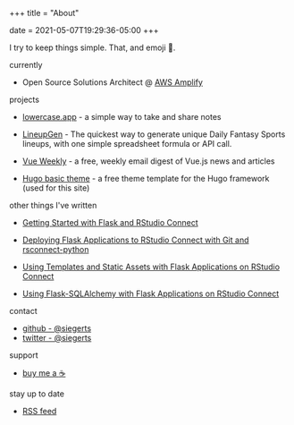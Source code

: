 +++
title = "About"

date = 2021-05-07T19:29:36-05:00
+++

I try to keep things simple. That, and emoji :dog:.

currently

- Open Source Solutions Architect @ [AWS Amplify](https://aws.amazon.com/amplify/)
 

projects

- [lowercase.app](https://www.lowercase.app) - a simple way to take and share notes

- [LineupGen](https://www.lineupgen.com) - The quickest way to generate unique Daily Fantasy Sports lineups, with one simple spreadsheet formula or API call.

- [Vue Weekly](https://www.vueweekly.dev/) - a free, weekly email digest of Vue.js news and articles

- [Hugo basic theme](https://themes.gohugo.io/hugo-theme-basic/) - a free theme template for the Hugo framework (used for this site)


other things I've written

- [Getting Started with Flask and RStudio Connect](https://support.rstudio.com/hc/en-us/articles/360044700234-Getting-Started-with-Flask-and-RStudio-Connect)

- [Deploying Flask Applications to RStudio Connect with Git and rsconnect-python](https://support.rstudio.com/hc/en-us/articles/360045224233)

- [Using Templates and Static Assets with Flask Applications on RStudio Connect](https://support.rstudio.com/hc/en-us/articles/360045279313)

- [Using Flask-SQLAlchemy with Flask Applications on RStudio Connect](https://support.rstudio.com/hc/en-us/articles/360045224233)

contact

- [github - @siegerts](https://github.com/siegerts)
- [twitter - @siegerts](https://twitter.com/siegerts)


support 
- [buy me a :coffee:](https://www.buymeacoffee.com/siegerts)


stay up to date

- [RSS feed](https://www.xiegerts.com/post/index.xml)
